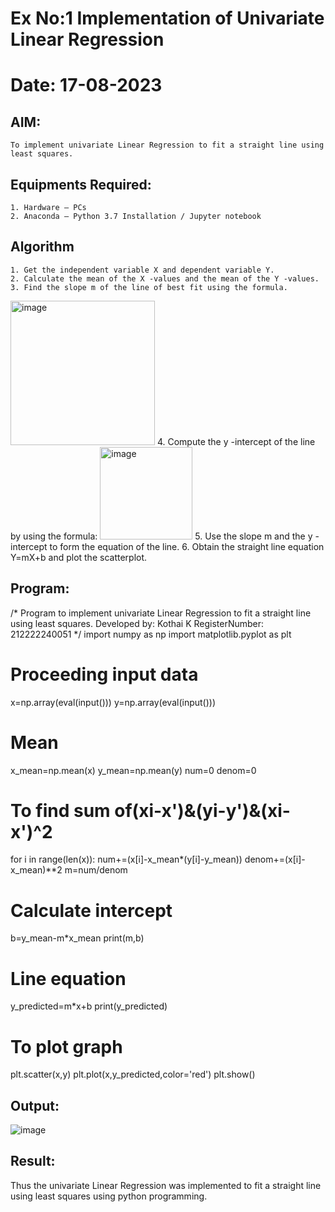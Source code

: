 # Ex No:1   Implementation of Univariate Linear Regression
# Date: 17-08-2023
## AIM:
    To implement univariate Linear Regression to fit a straight line using least squares.

## Equipments Required:
    1. Hardware – PCs
    2. Anaconda – Python 3.7 Installation / Jupyter notebook

## Algorithm
    1. Get the independent variable X and dependent variable Y.
    2. Calculate the mean of the X -values and the mean of the Y -values.
    3. Find the slope m of the line of best fit using the formula. 
<img width="231" alt="image" src="https://user-images.githubusercontent.com/93026020/192078527-b3b5ee3e-992f-46c4-865b-3b7ce4ac54ad.png">
    4. Compute the y -intercept of the line by using the formula:
<img width="148" alt="image" src="https://user-images.githubusercontent.com/93026020/192078545-79d70b90-7e9d-4b85-9f8b-9d7548a4c5a4.png">
    5. Use the slope m and the y -intercept to form the equation of the line.
    6. Obtain the straight line equation Y=mX+b and plot the scatterplot.

## Program:

/*
Program to implement univariate Linear Regression to fit a straight line using least squares.
Developed by: Kothai K
RegisterNumber: 212222240051
*/
import numpy as np
import matplotlib.pyplot as plt

# Proceeding input data

x=np.array(eval(input()))
y=np.array(eval(input()))

# Mean

x_mean=np.mean(x)
y_mean=np.mean(y)
num=0
denom=0

# To find sum of(xi-x')&(yi-y')&(xi-x')^2

for i in range(len(x)):
    num+=(x[i]-x_mean*(y[i]-y_mean))
    denom+=(x[i]-x_mean)**2
    m=num/denom

# Calculate intercept

b=y_mean-m*x_mean
print(m,b)

# Line equation

y_predicted=m*x+b
print(y_predicted)

# To plot graph

plt.scatter(x,y)
plt.plot(x,y_predicted,color='red')
plt.show()


## Output:

![image](https://github.com/KothaiKumar/Find-the-best-fit-line-using-Least-Squares-Method/assets/121215739/f45a164d-9dc2-439c-984b-be1a40981ba8)


## Result:
Thus the univariate Linear Regression was implemented to fit a straight line using least squares using python programming.
